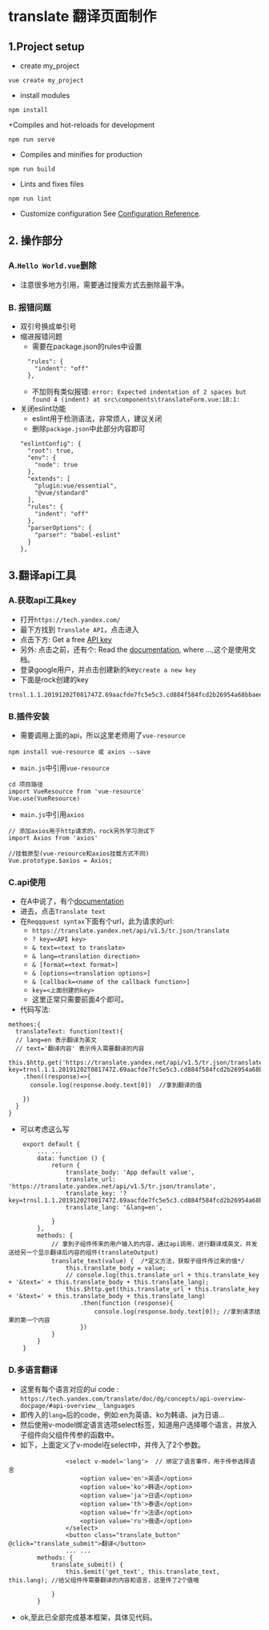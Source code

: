 # translate 翻译页面制作
## 1.Project setup
+ create my_project
```
vue create my_project
```
+ install modules
```
npm install
```
+Compiles and hot-reloads for development
```
npm run serve
```
+ Compiles and minifies for production
```
npm run build
```
+ Lints and fixes files
```
npm run lint
```
+ Customize configuration
See [Configuration Reference](https://cli.vuejs.org/config/).

## 2. 操作部分
### A.`Hello World.vue`删除
 + 注意很多地方引用，需要通过搜索方式去删除最干净。
### B. 报错问题
+ 双引号换成单引号
+ 缩进报错问题
  - 需要在package.json的rules中设置
  ```
    "rules": {
      "indent": "off"
    },
  ```
  - 不加则有类似报错:
  `error: Expected indentation of 2 spaces but found 4 (indent) at src\components\translateForm.vue:18:1:`
+ 关闭eslint功能
  - eslint用于检测语法，非常烦人，建议关闭
  - 删除`package.json`中此部分内容即可
  ```
  "eslintConfig": {
    "root": true,
    "env": {
      "node": true
    },
    "extends": [
      "plugin:vue/essential",
      "@vue/standard"
    ],
    "rules": {
      "indent": "off"
    },
    "parserOptions": {
      "parser": "babel-eslint"
    }
  },
  ```
## 3.翻译api工具
### A.获取api工具key
+ 打开`https://tech.yandex.com/`
+ 最下方找到 `Translate API`，点击进入
+ 点击下方: Get a free [API key](https://translate.yandex.com/developers/keys)
+ 另外: 点击之前，还有个: Read the [documentation](https://tech.yandex.com/translate/doc/dg/concepts/About-docpage), where ...,这个是使用文档。
+ 登录google用户，并点击创建新的key`create a new key`
+ 下面是rock创建的key
```
trnsl.1.1.20191202T081747Z.69aacfde7fc5e5c3.cd884f584fcd2b26954a68bbaeeb6ebf938008f1
```
### B.插件安装
+ 需要调用上面的api，所以这里老师用了`vue-resource`
```
npm install vue-resource 或 axios --save
```
+ `main.js`中引用`vue-resource`
```
cd 项目路径
import VueResource from 'vue-resource'
Vue.use(VueResource)
```
+ `main.js`中引用`axios`
```
// 添加axios用于http请求的，rock另外学习测试下
import Axios from 'axios'

//挂载原型(vue-resource和axios挂载方式不同)
Vue.prototype.$axios = Axios;
```

### C.api使用
+ 在A中说了，有个[documentation](https://tech.yandex.com/translate/doc/dg/concepts/About-docpage)
+ 进去，点击`Translate text`
+ 在`Reqqquest syntax`下面有个url，此为请求的url:
  - `https://translate.yandex.net/api/v1.5/tr.json/translate`
  - `? key=<API key>`
  - `& text=<text to translate>`
  - `& lang=<translation direction>`
  - `& [format=<text format>]`
  - `& [options=<translation options>]`
  - `& [callback=<name of the callback function>]`
  - `key=<上面创建的key>`
  - 这里正常只需要前面4个即可。
+ 代码写法:
```
methoes:{
  translateText: function(text){
  // lang=en 表示翻译为英文
  // text='翻译内容' 表示传入需要翻译的内容
  this.$http.get('https://translate.yandex.net/api/v1.5/tr.json/translate?key=trnsl.1.1.20191202T081747Z.69aacfde7fc5e5c3.cd884f584fcd2b26954a68bbaeeb6ebf938008f1&lang=en&text='+text)
    .then((response)=>{
      console.log(response.body.text[0])  //拿到翻译的值
      
    })
  }
}
```
+ 可以考虑这么写
```
    export default {
        ... ...
        data: function () {
            return {
                translate_body: 'App default value',
                translate_url: 'https://translate.yandex.net/api/v1.5/tr.json/translate',
                translate_key: '?key=trnsl.1.1.20191202T081747Z.69aacfde7fc5e5c3.cd884f584fcd2b26954a68bbaeeb6ebf938008f1',
                translate_lang: '&lang=en',

            }
        },
        methods: {
            // 拿到子组件传来的用户输入的内容，通过api调用，进行翻译成英文，并发送给另一个显示翻译后内容的组件(translateOutput)
            translate_text(value) {  /*定义方法，获取子组件传过来的值*/
                this.translate_body = value;
                // console.log(this.translate_url + this.translate_key + '&text=' + this.translate_body + this.translate_lang);
                this.$http.get(this.translate_url + this.translate_key + '&text=' + this.translate_body + this.translate_lang)
                    .then(function (response){
                        console.log(response.body.text[0]); //拿到请求结果的第一个内容
                    })
            }
        }
    }
```

### D.多语言翻译
+ 这里有每个语言对应的ui code : `https://tech.yandex.com/translate/doc/dg/concepts/api-overview-docpage/#api-overview__languages`
+ 即传入的`lang=`后的code，例如:en为英语、ko为韩语、ja为日语...
+ 然后使用v-model绑定语言选项select标签，知道用户选择哪个语言，并放入子组件向父组件传参的函数中。
+ 如下，上面定义了v-model在select中，并传入了2个参数。
```
                <select v-model='lang'>  // 绑定了语言事件，用于传参选择语言
                    <option value='en'>英语</option>
                    <option value='ko'>韩语</option>
                    <option value='ja'>日语</option>
                    <option value='th'>泰语</option>
                    <option value='fr'>法语</option>
                    <option value='ru'>俄语</option>
                </select>
                <button class="translate_button" @click="translate_submit">翻译</button>
                ... ...
        methods: {
            translate_submit() {
                this.$emit('get_text', this.translate_text, this.lang); //给父组件传需要翻译的内容和语言，这里传了2个值哦

            }
        }
```

+ ok,至此已全部完成基本框架，具体见代码。